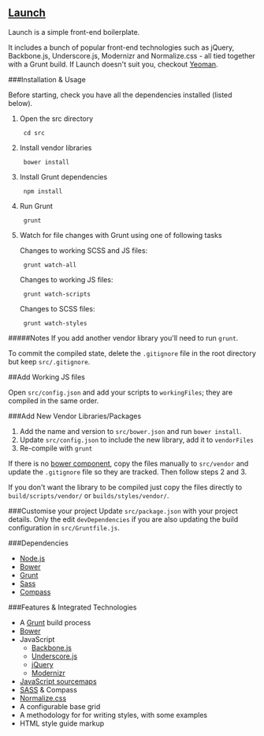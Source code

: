 ## [Launch](https://github.com/isaacwebfix/launch/)

Launch is a simple front-end boilerplate.

It includes a bunch of popular front-end technologies such as jQuery, Backbone.js, Underscore.js, Modernizr and Normalize.css - all tied together with a Grunt build.
If Launch doesn't suit you, checkout [Yeoman](http://yeoman.io/).

###Installation & Usage

Before starting, check you have all the dependencies installed (listed below).

1. Open the src directory

		cd src

2. Install vendor libraries

		bower install

3. Install Grunt dependencies

		npm install

4. Run Grunt

		grunt

5. Watch for file changes with Grunt using one of following tasks

	Changes to working SCSS and JS files:

		grunt watch-all

	Changes to working JS files:

		grunt watch-scripts

	Changes to SCSS files:

		grunt watch-styles


#####Notes
If you add another vendor library you'll need to run `grunt`.

To commit the compiled state, delete the `.gitignore` file in the root directory but keep `src/.gitignore`.


##Add Working JS files

Open `src/config.json` and add your scripts to `workingFiles`; they are compiled in the same order.

###Add New Vendor Libraries/Packages

1. Add the name and version to `src/bower.json` and run `bower install`.
2. Update `src/config.json` to include the new library, add it to `vendorFiles`
3. Re-compile with `grunt`

If there is no [bower component](http://bower.io/search/), copy the files manually to `src/vendor` and update the `.gitignore` file so they are tracked. Then follow steps 2 and 3.

If you don't want the library to be compiled just copy the files directly to `build/scripts/vendor/` or `builds/styles/vendor/`.

###Customise your project
Update `src/package.json` with your project details. Only the edit `devDependencies` if you are also updating the build configuration in `src/Gruntfile.js`.

###Dependencies

* [Node.js](http://nodejs.org/)
* [Bower](http://bower.io/)
* [Grunt](http://gruntjs.com/)
* [Sass](http://sass-lang.com/)
* [Compass](http://compass-style.org/)

###Features & Integrated Technologies

-   A [Grunt](http://gruntjs.com/) build process
-   [Bower](http://bower.io/)
-   JavaScript
	-   [Backbone.js](http://backbonejs.org/)
	-   [Underscore.js](http://underscorejs.org/)
	-   [jQuery](http://jquery.com/)
	-   [Modernizr](http://modernizr.com/)
-   [JavaScript sourcemaps](http://www.html5rocks.com/en/tutorials/developertools/sourcemaps/)
-   [SASS](http://sass-lang.com/) & Compass
-   [Normalize.css](http://necolas.github.io/normalize.css/)
-   A configurable base grid
-   A methodology for for writing styles, with some examples
-   HTML style guide markup
